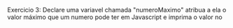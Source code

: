 Exercicio 3: Declare uma variavel chamada "numeroMaximo" atribua a ela o valor máximo que um numero pode ter em Javascript e imprima o valor no
